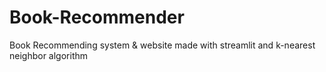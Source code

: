 # Book-Recommender
Book Recommending system &amp; website made with streamlit and k-nearest neighbor algorithm
